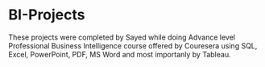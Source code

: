 # BI-Projects
These projects were completed by Sayed while doing Advance level Professional Business Intelligence course offered by Couresera using SQL, Excel, PowerPoint, PDF, MS Word and most importanly by Tableau.
